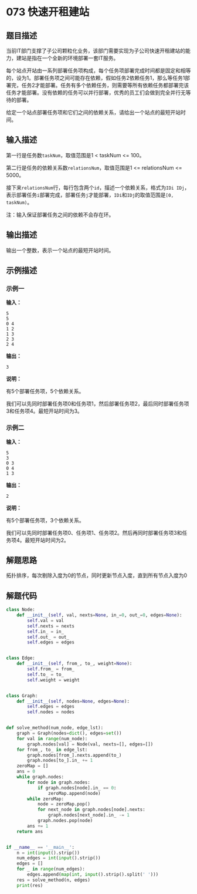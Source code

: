 # 073 快速开租建站

## 题目描述

当前IT部门支撑了子公司颗粒化业务，该部门需要实现为子公司快速开租建站的能力，建站是指在一个全新的环境部署一套IT服务。

每个站点开站由一系列部署任务项构成，每个任务项部署完成时间都是固定和相等的，设为1。部署任务项之间可能存在依赖，假如任务2依赖任务1，那么等任务1部署完，任务2才能部署。任务有多个依赖任务，则需要等所有依赖任务都部署完该任务才能部署。没有依赖的任务可以并行部署，优秀的员工们会做到完全并行无等待的部署。

给定一个站点部署任务项和它们之间的依赖关系，请给出一个站点的最短开站时间。

## 输入描述

第一行是任务数`taskNum`，取值范围是1 < taskNum <= 100。

第二行是任务的依赖关系数`relationsNum`，取值范围是1 <= relationsNum <= 5000。

接下来`relationsNum`行，每行包含两个`id`，描述一个依赖关系，格式为`IDi IDj`，表示部署任务`i`部署完成，部署任务`j`才能部署，`IDi`和`IDj`的取值范围是`[0, taskNum)`。

注：输入保证部署任务之间的依赖不会存在环。

## 输出描述

输出一个整数，表示一个站点的最短开站时间。

## 示例描述

### 示例一

**输入：**
```text
5
5
0 4
1 2
1 3
2 3
2 4
```

**输出：**
```text
3
```

**说明：**

有5个部署任务项，5个依赖关系。

我们可以先同时部署任务项0和任务项1，然后部署任务项2，最后同时部署任务项3和任务项4。最短开站时间为3。

### 示例二

**输入：**
```text
5
3
0 3
0 4
1 3
```

**输出：**
```text
2
```
**说明：**

有5个部署任务项，3个依赖关系。

我们可以先同时部署任务项0、任务项1、任务项2。然后再同时部署任务项3和任务项4。最短开站时间为2。

## 解题思路

拓扑排序，每次剔除入度为0的节点，同时更新节点入度，直到所有节点入度为0

## 解题代码

```python
class Node:
    def __init__(self, val, nexts=None, in_=0, out_=0, edges=None):
        self.val = val
        self.nexts = nexts
        self.in_ = in_
        self.out_ = out_
        self.edges = edges


class Edge:
    def __init__(self, from_, to_, weight=None):
        self.from_ = from_
        self.to_ = to_
        self.weight = weight


class Graph:
    def __init__(self, nodes=None, edges=None):
        self.edges = edges
        self.nodes = nodes


def solve_method(num_node, edge_lst):
    graph = Graph(nodes=dict(), edges=set())
    for val in range(num_node):
        graph.nodes[val] = Node(val, nexts=[], edges=[])
    for from_, to_ in edge_lst:
        graph.nodes[from_].nexts.append(to_)
        graph.nodes[to_].in_ += 1
    zeroMap = []
    ans = 0
    while graph.nodes:
        for node in graph.nodes:
            if graph.nodes[node].in_ == 0:
                zeroMap.append(node)
        while zeroMap:
            node = zeroMap.pop()
            for next_node in graph.nodes[node].nexts:
                graph.nodes[next_node].in_ -= 1
            graph.nodes.pop(node)
        ans += 1
    return ans


if __name__ == '__main__':
    n = int(input().strip())
    num_edges = int(input().strip())
    edges = []
    for _ in range(num_edges):
        edges.append(map(int, input().strip().split(' ')))
    res = solve_method(n, edges)
    print(res)

```


